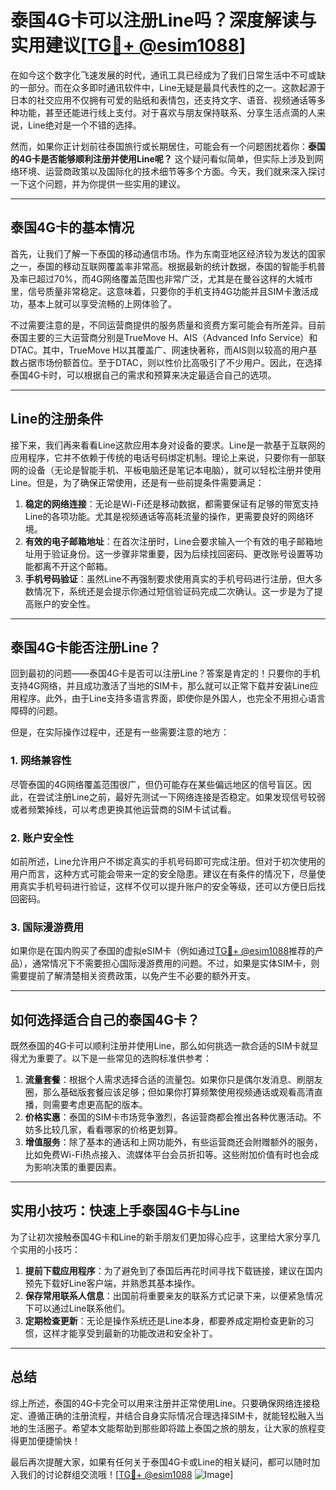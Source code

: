 # 泰国4G卡可以注册Line吗？深度解读与实用建议[[TG💪+ @esim1088](https://t.me/s/esim1088)]

在如今这个数字化飞速发展的时代，通讯工具已经成为了我们日常生活中不可或缺的一部分。而在众多即时通讯软件中，Line无疑是最具代表性的之一。这款起源于日本的社交应用不仅拥有可爱的贴纸和表情包，还支持文字、语音、视频通话等多种功能，甚至还能进行线上支付。对于喜欢与朋友保持联系、分享生活点滴的人来说，Line绝对是一个不错的选择。

然而，如果你正计划前往泰国旅行或长期居住，可能会有一个问题困扰着你：**泰国的4G卡是否能够顺利注册并使用Line呢？** 这个疑问看似简单，但实际上涉及到网络环境、运营商政策以及国际化的技术细节等多个方面。今天，我们就来深入探讨一下这个问题，并为你提供一些实用的建议。

---

## 泰国4G卡的基本情况

首先，让我们了解一下泰国的移动通信市场。作为东南亚地区经济较为发达的国家之一，泰国的移动互联网覆盖率非常高。根据最新的统计数据，泰国的智能手机普及率已超过70%，而4G网络覆盖范围也非常广泛，尤其是在曼谷这样的大城市里，信号质量非常稳定。这意味着，只要你的手机支持4G功能并且SIM卡激活成功，基本上就可以享受流畅的上网体验了。

不过需要注意的是，不同运营商提供的服务质量和资费方案可能会有所差异。目前泰国主要的三大运营商分别是TrueMove H、AIS（Advanced Info Service）和DTAC。其中，TrueMove H以其覆盖广、网速快著称，而AIS则以较高的用户基数占据市场份额首位。至于DTAC，则以性价比高吸引了不少用户。因此，在选择泰国4G卡时，可以根据自己的需求和预算来决定最适合自己的选项。

---

## Line的注册条件

接下来，我们再来看看Line这款应用本身对设备的要求。Line是一款基于互联网的应用程序，它并不依赖于传统的电话号码绑定机制。理论上来说，只要你有一部联网的设备（无论是智能手机、平板电脑还是笔记本电脑），就可以轻松注册并使用Line。但是，为了确保正常使用，还是有一些前提条件需要满足：

1. **稳定的网络连接**：无论是Wi-Fi还是移动数据，都需要保证有足够的带宽支持Line的各项功能。尤其是视频通话等高耗流量的操作，更需要良好的网络环境。
2. **有效的电子邮箱地址**：在首次注册时，Line会要求输入一个有效的电子邮箱地址用于验证身份。这一步骤非常重要，因为后续找回密码、更改账号设置等功能都离不开这个邮箱。
3. **手机号码验证**：虽然Line不再强制要求使用真实的手机号码进行注册，但大多数情况下，系统还是会提示你通过短信验证码完成二次确认。这一步是为了提高账户的安全性。

---

## 泰国4G卡能否注册Line？

回到最初的问题——泰国4G卡是否可以注册Line？答案是肯定的！只要你的手机支持4G网络，并且成功激活了当地的SIM卡，那么就可以正常下载并安装Line应用程序。此外，由于Line支持多语言界面，即使你是外国人，也完全不用担心语言障碍的问题。

但是，在实际操作过程中，还是有一些需要注意的地方：

### 1. 网络兼容性
尽管泰国的4G网络覆盖范围很广，但仍可能存在某些偏远地区的信号盲区。因此，在尝试注册Line之前，最好先测试一下网络连接是否稳定。如果发现信号较弱或者频繁掉线，可以考虑更换其他运营商的SIM卡试试看。

### 2. 账户安全性
如前所述，Line允许用户不绑定真实的手机号码即可完成注册。但对于初次使用的用户而言，这种方式可能会带来一定的安全隐患。建议在有条件的情况下，尽量使用真实手机号码进行验证，这样不仅可以提升账户的安全等级，还可以方便日后找回密码。

### 3. 国际漫游费用
如果你是在国内购买了泰国的虚拟eSIM卡（例如通过[TG💪+ @esim1088](https://t.me/s/esim1088)推荐的产品），通常情况下不需要担心国际漫游费用的问题。不过，如果是实体SIM卡，则需要提前了解清楚相关资费政策，以免产生不必要的额外开支。

---

## 如何选择适合自己的泰国4G卡？

既然泰国的4G卡可以顺利注册并使用Line，那么如何挑选一款合适的SIM卡就显得尤为重要了。以下是一些常见的选购标准供参考：

1. **流量套餐**：根据个人需求选择合适的流量包。如果你只是偶尔发消息、刷朋友圈，那么基础版套餐应该足够；但如果你打算频繁使用视频通话或观看高清直播，则需要考虑更高配的版本。
2. **价格实惠**：泰国的SIM卡市场竞争激烈，各运营商都会推出各种优惠活动。不妨多比较几家，看看哪家的价格更划算。
3. **增值服务**：除了基本的通话和上网功能外，有些运营商还会附赠额外的服务，比如免费Wi-Fi热点接入、流媒体平台会员折扣等。这些附加价值有时也会成为影响决策的重要因素。

---

## 实用小技巧：快速上手泰国4G卡与Line

为了让初次接触泰国4G卡和Line的新手朋友们更加得心应手，这里给大家分享几个实用的小技巧：

1. **提前下载应用程序**：为了避免到了泰国后再花时间寻找下载链接，建议在国内预先下载好Line客户端，并熟悉其基本操作。
2. **保存常用联系人信息**：出国前将重要亲友的联系方式记录下来，以便紧急情况下可以通过Line联系他们。
3. **定期检查更新**：无论是操作系统还是Line本身，都要养成定期检查更新的习惯，这样才能享受到最新的功能改进和安全补丁。

---

## 总结

综上所述，泰国的4G卡完全可以用来注册并正常使用Line。只要确保网络连接稳定、遵循正确的注册流程，并结合自身实际情况合理选择SIM卡，就能轻松融入当地的生活圈子。希望本文能帮助到那些即将踏上泰国之旅的朋友，让大家的旅程变得更加便捷愉快！

最后再次提醒大家，如果有任何关于泰国4G卡或Line的相关疑问，都可以随时加入我们的讨论群组交流哦！[[TG💪+ @esim1088](https://t.me/s/esim1088) ![Image](https://i.postimg.cc/4NQfJmqS/Snipaste-2025-05-13-00-14-12.png)]
